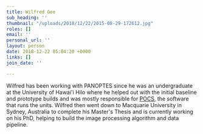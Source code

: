 ```yaml
---
title: Wilfred Gee
sub_heading: ''
thumbnail: "/uploads/2018/12/22/2015-08-29-172612.jpg"
roles: []
email: ''
personal_url: ''
layout: person
date: 2018-12-22 05:04:20 +0000
links: []
join_date: ''

---
```

Wilfred has been working with PANOPTES since he was an undergraduate at the University of Hawai'i Hilo where he helped out with the initial baseline and prototype builds and was mostly responsible for [POCS](https://github.com/panoptes/POCS), the software that runs the units.  Wilfred then went down to Macquarie University in Sydney, Australia to complete his Master's Thesis and is currently working on his PhD, helping to build the image processing algorithm and data pipeline.
